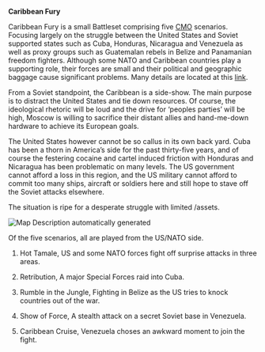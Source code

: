 **Caribbean Fury**

Caribbean Fury is a small Battleset comprising five
[CMO](https://command.matrixgames.com/?m=202105) scenarios. Focusing
largely on the struggle between the United States and Soviet supported
states such as Cuba, Honduras, Nicaragua and Venezuela as well as proxy
groups such as Guatemalan rebels in Belize and Panamanian freedom
fighters. Although some NATO and Caribbean countries play a supporting
role, their forces are small and their political and geographic baggage
cause significant problems. Many details are located at this
[link](http://northernfury.us/blog/post20/).

From a Soviet standpoint, the Caribbean is a side-show. The main purpose
is to distract the United States and tie down resources. Of course, the
ideological rhetoric will be loud and the drive for ‘peoples parties’
will be high, Moscow is willing to sacrifice their distant allies and
hand-me-down hardware to achieve its European goals.

The United States however cannot be so callus in its own back yard. Cuba
has been a thorn in America’s side for the past thirty-five years, and
of course the festering cocaine and cartel induced friction with
Honduras and Nicaragua has been problematic on many levels. The US
government cannot afford a loss in this region, and the US military
cannot afford to commit too many ships, aircraft or soldiers here and
still hope to stave off the Soviet attacks elsewhere.

The situation is ripe for a desperate struggle with limited /assets.

![Map Description automatically
generated](/assets/images/aar/cf/image1.png)

Of the five scenarios, all are played from the US/NATO side.

1.  Hot Tamale, US and some NATO forces fight off surprise attacks in
    three areas.

2.  Retribution, A major Special Forces raid into Cuba.

3.  Rumble in the Jungle, Fighting in Belize as the US tries to knock
    countries out of the war.

4.  Show of Force, A stealth attack on a secret Soviet base in
    Venezuela.

5.  Caribbean Cruise, Venezuela choses an awkward moment to join the
    fight.
